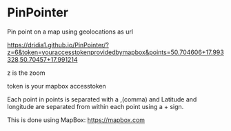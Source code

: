 # PinPointer
Pin point on a map using geolocations as url

https://dridia1.github.io/PinPointer/?z=6&token=youraccesstokenprovidedbymapbox&points=50.704606+17.993328,50.70457+17.991214

z is the zoom

token is your mapbox accesstoken

Each point in points is separated with a ,(comma) and Latitude and longitude are separated from within each point using a + sign.

This is done using MapBox: https://mapbox.com
